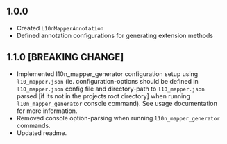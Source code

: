## 1.0.0

* Created `L10nMapperAnnotation`
* Defined annotation configurations for generating extension methods

## 1.1.0 [BREAKING CHANGE]

* Implemented l10n_mapper_generator configuration setup using `l10_mapper.json` (ie. configuration-options should be defined in `l10_mapper.json` config file and directory-path to `l10_mapper.json` parsed [if its not in the projects root directory] when running `l10n_mapper_generator` console command). See usage documentation for more information.
* Removed console option-parsing when running `l10n_mapper_generator` commands.
* Updated readme.
